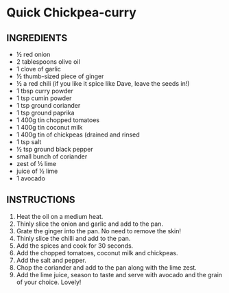 # Quick Chickpea-curry
## INGREDIENTS
* ½ red onion
* 2 tablespoons olive oil
* 1 clove of garlic
* ½ thumb-sized piece of ginger
* ½ a red chili (if you like it spice like Dave, leave the seeds in!)
* 1 tbsp curry powder
* 1 tsp cumin powder
* 1 tsp ground coriander
* 1 tsp ground paprika
* 1 400g tin chopped tomatoes
* 1 400g tin coconut milk
* 1 400g tin of chickpeas (drained and rinsed
* 1 tsp salt
* ½ tsp ground black pepper
* small bunch of coriander
* zest of ½ lime
* juice of ½ lime
* 1 avocado

## INSTRUCTIONS
1. Heat the oil on a medium heat.
2. Thinly slice the onion and garlic and add to the pan.
3. Grate the ginger into the pan. No need to remove the skin!
4. Thinly slice the chilli and add to the pan.
5. Add the spices and cook for 30 seconds.
6. Add the chopped tomatoes, coconut milk and chickpeas.
7. Add the salt and pepper.
8. Chop the coriander and add to the pan along with the lime zest.
9. Add the lime juice, season to taste and serve with avocado and the grain of your choice. Lovely!